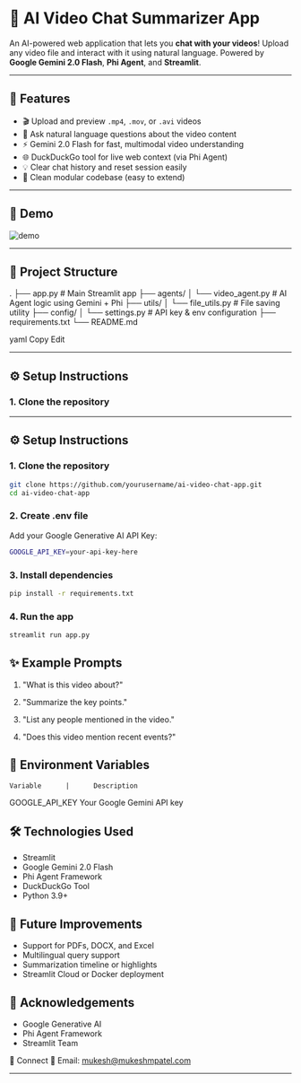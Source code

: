 # 🎥 AI Video Chat Summarizer App

An AI-powered web application that lets you **chat with your videos**! Upload any video file and interact with it using natural language. Powered by **Google Gemini 2.0 Flash**, **Phi Agent**, and **Streamlit**.

---

## 🧠 Features

- 🎬 Upload and preview `.mp4`, `.mov`, or `.avi` videos
- 💬 Ask natural language questions about the video content
- ⚡ Gemini 2.0 Flash for fast, multimodal video understanding
- 🌐 DuckDuckGo tool for live web context (via Phi Agent)
- 💡 Clear chat history and reset session easily
- 🧱 Clean modular codebase (easy to extend)

---

## 🚀 Demo

![demo](https://your-demo-link-or-screenshot.png)

---

## 📁 Project Structure

.
├── app.py # Main Streamlit app
├── agents/
│ └── video_agent.py # AI Agent logic using Gemini + Phi
├── utils/
│ └── file_utils.py # File saving utility
├── config/
│ └── settings.py # API key & env configuration
├── requirements.txt
└── README.md

yaml
Copy
Edit

---

## ⚙️ Setup Instructions

### 1. Clone the repository

---

## ⚙️ Setup Instructions

### 1. Clone the repository

```bash
git clone https://github.com/yourusername/ai-video-chat-app.git
cd ai-video-chat-app
```

### 2. Create .env file

Add your Google Generative AI API Key:

```bash
GOOGLE_API_KEY=your-api-key-here
```

### 3. Install dependencies

```bash
pip install -r requirements.txt
```

### 4. Run the app

```bash
streamlit run app.py
```

## ✨ Example Prompts

1. "What is this video about?"

2. "Summarize the key points."

3. "List any people mentioned in the video."

4. "Does this video mention recent events?"

## 🔐 Environment Variables

    Variable	  |      Description

GOOGLE_API_KEY Your Google Gemini API key

## 🛠️ Technologies Used

- Streamlit
- Google Gemini 2.0 Flash
- Phi Agent Framework
- DuckDuckGo Tool
- Python 3.9+

## 📌 Future Improvements

- Support for PDFs, DOCX, and Excel
- Multilingual query support
- Summarization timeline or highlights
- Streamlit Cloud or Docker deployment

## 🙌 Acknowledgements

- Google Generative AI
- Phi Agent Framework
- Streamlit Team

🔗 Connect
📧 Email: mukesh@mukeshmpatel.com

---
